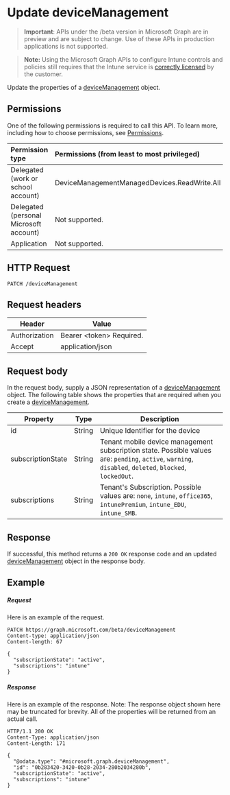 ﻿# Update deviceManagement

> **Important**: APIs under the /beta version in Microsoft Graph are in preview and are subject to change. Use of these APIs in production applications is not supported.

> **Note:** Using the Microsoft Graph APIs to configure Intune controls and policies still requires that the Intune service is [correctly licensed](https://go.microsoft.com/fwlink/?linkid=839381) by the customer.

Update the properties of a [deviceManagement](../resources/intune_devices_devicemanagement.md) object.
## Permissions
One of the following permissions is required to call this API. To learn more, including how to choose permissions, see [Permissions](../../../concepts/permissions_reference.md).

|Permission type      | Permissions (from least to most privileged)              |
|:--------------------|:---------------------------------------------------------|
|Delegated (work or school account) | DeviceManagementManagedDevices.ReadWrite.All    |
|Delegated (personal Microsoft account) | Not supported.    |
|Application | Not supported. |

## HTTP Request
<!-- {
  "blockType": "ignored"
}
-->
```http
PATCH /deviceManagement
```

## Request headers
|Header|Value|
|---|---|
|Authorization|Bearer &lt;token&gt; Required.|
|Accept|application/json|

## Request body
In the request body, supply a JSON representation of a [deviceManagement](../resources/intune_devices_devicemanagement.md) object.
The following table shows the properties that are required when you create a [deviceManagement](../resources/intune_devices_devicemanagement.md).

|Property|Type|Description|
|---|---|---|
|id|String|Unique Identifier for the device|
|subscriptionState|String|Tenant mobile device management subscription state. Possible values are: `pending`, `active`, `warning`, `disabled`, `deleted`, `blocked`, `lockedOut`.|
|subscriptions|String|Tenant's Subscription. Possible values are: `none`, `intune`, `office365`, `intunePremium`, `intune_EDU`, `intune_SMB`.|

## Response

If successful, this method returns a `200 OK` response code and an updated [deviceManagement](../resources/intune_devices_devicemanagement.md) object in the response body.

## Example

##### Request

Here is an example of the request.
```http
PATCH https://graph.microsoft.com/beta/deviceManagement
Content-type: application/json
Content-length: 67

{
  "subscriptionState": "active",
  "subscriptions": "intune"
}
```

##### Response

Here is an example of the response. Note: The response object shown here may be truncated for brevity. All of the properties will be returned from an actual call.
```http
HTTP/1.1 200 OK
Content-Type: application/json
Content-Length: 171

{
  "@odata.type": "#microsoft.graph.deviceManagement",
  "id": "0b283420-3420-0b28-2034-280b2034280b",
  "subscriptionState": "active",
  "subscriptions": "intune"
}
```



